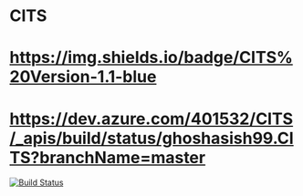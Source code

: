 # CITS
 
# https://img.shields.io/badge/CITS%20Version-1.1-blue
 
# https://dev.azure.com/401532/CITS/_apis/build/status/ghoshasish99.CITS?branchName=master

[![Build Status](https://dev.azure.com/401532/CITS/_apis/build/status/ghoshasish99.CITS?branchName=master)](https://dev.azure.com/401532/CITS/_build/latest?definitionId=13&branchName=master)
